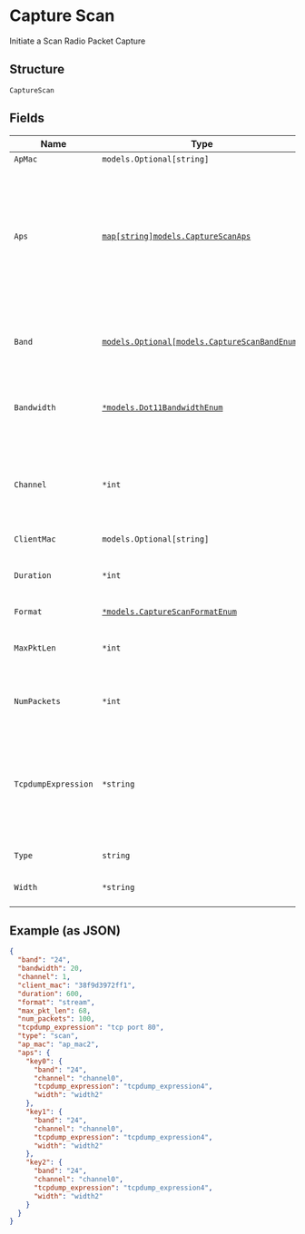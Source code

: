 
# Capture Scan

Initiate a Scan Radio Packet Capture

## Structure

`CaptureScan`

## Fields

| Name | Type | Tags | Description |
|  --- | --- | --- | --- |
| `ApMac` | `models.Optional[string]` | Optional | filter by ap_mac |
| `Aps` | [`map[string]models.CaptureScanAps`](../../doc/models/capture-scan-aps.md) | Optional | dictionary key is AP mac and value is a dictionary which contains key “band”, “bandwidth”, “channel” and “tcpdump_expression”. In case keys are missed we will take parent value if parent values are not set we will use default value |
| `Band` | [`models.Optional[models.CaptureScanBandEnum]`](../../doc/models/capture-scan-band-enum.md) | Optional | Only Single value allowed, default value gets applied when user provides wrong values<br>**Default**: `"5"` |
| `Bandwidth` | [`*models.Dot11BandwidthEnum`](../../doc/models/dot-11-bandwidth-enum.md) | Optional | channel width for the band * `80` is only applicable for band_5 and band_6 * `160` is only for band_6 |
| `Channel` | `*int` | Optional | specify the channel value where scan PCAP has to be started, default value gets applied when user provides wrong values<br>**Default**: `1` |
| `ClientMac` | `models.Optional[string]` | Optional | filter by client mac |
| `Duration` | `*int` | Optional | duration of the capture, in seconds<br>**Default**: `600`<br>**Constraints**: `>= 0`, `<= 86400` |
| `Format` | [`*models.CaptureScanFormatEnum`](../../doc/models/capture-scan-format-enum.md) | Optional | **Default**: `"pcap"` |
| `MaxPktLen` | `*int` | Optional | max_len of each packet to capture<br>**Default**: `512`<br>**Constraints**: `>= 0`, `<= 2048` |
| `NumPackets` | `*int` | Optional | number of packets to capture, 0 for unlimited<br>**Default**: `1024` |
| `TcpdumpExpression` | `*string` | Optional | tcpdump expression, port specific if specified under ports dict, otherwise applicable across ports if specified at top level of payload. Port specific value overrides top level value when both exist. |
| `Type` | `string` | Required, Constant | **Default**: `"scan"` |
| `Width` | `*string` | Optional | specify the bandwidth value with respect to the channel. |

## Example (as JSON)

```json
{
  "band": "24",
  "bandwidth": 20,
  "channel": 1,
  "client_mac": "38f9d3972ff1",
  "duration": 600,
  "format": "stream",
  "max_pkt_len": 68,
  "num_packets": 100,
  "tcpdump_expression": "tcp port 80",
  "type": "scan",
  "ap_mac": "ap_mac2",
  "aps": {
    "key0": {
      "band": "24",
      "channel": "channel0",
      "tcpdump_expression": "tcpdump_expression4",
      "width": "width2"
    },
    "key1": {
      "band": "24",
      "channel": "channel0",
      "tcpdump_expression": "tcpdump_expression4",
      "width": "width2"
    },
    "key2": {
      "band": "24",
      "channel": "channel0",
      "tcpdump_expression": "tcpdump_expression4",
      "width": "width2"
    }
  }
}
```

